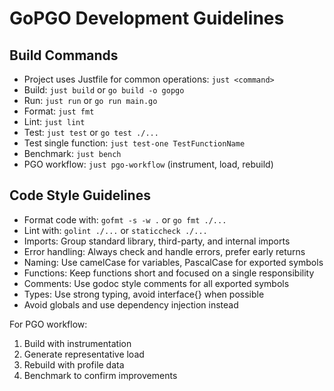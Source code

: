 # GoPGO Development Guidelines

## Build Commands
- Project uses Justfile for common operations: `just <command>`
- Build: `just build` or `go build -o gopgo`
- Run: `just run` or `go run main.go`
- Format: `just fmt`
- Lint: `just lint`
- Test: `just test` or `go test ./...`
- Test single function: `just test-one TestFunctionName`
- Benchmark: `just bench`
- PGO workflow: `just pgo-workflow` (instrument, load, rebuild)

## Code Style Guidelines
- Format code with: `gofmt -s -w .` or `go fmt ./...`
- Lint with: `golint ./...` or `staticcheck ./...`
- Imports: Group standard library, third-party, and internal imports
- Error handling: Always check and handle errors, prefer early returns
- Naming: Use camelCase for variables, PascalCase for exported symbols
- Functions: Keep functions short and focused on a single responsibility
- Comments: Use godoc style comments for all exported symbols
- Types: Use strong typing, avoid interface{} when possible
- Avoid globals and use dependency injection instead

For PGO workflow:
1. Build with instrumentation
2. Generate representative load
3. Rebuild with profile data
4. Benchmark to confirm improvements
